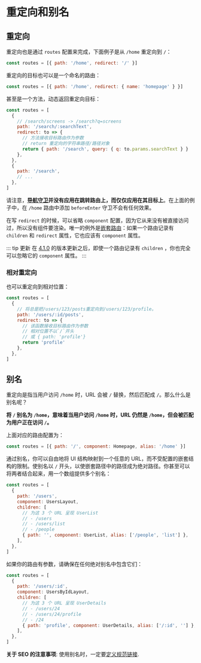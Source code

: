 # 重定向和别名

<VueSchoolLink
  href="https://vueschool.io/lessons/vue-router-4-redirect-and-alias"
  title="Learn how to use redirect and alias"
/>

## 重定向

重定向也是通过 `routes` 配置来完成，下面例子是从 `/home` 重定向到 `/`：

```js
const routes = [{ path: '/home', redirect: '/' }]
```

重定向的目标也可以是一个命名的路由：

```js
const routes = [{ path: '/home', redirect: { name: 'homepage' } }]
```

甚至是一个方法，动态返回重定向目标：

```js
const routes = [
  {
    // /search/screens -> /search?q=screens
    path: '/search/:searchText',
    redirect: to => {
      // 方法接收目标路由作为参数
      // return 重定向的字符串路径/路径对象
      return { path: '/search', query: { q: to.params.searchText } }
    },
  },
  {
    path: '/search',
    // ...
  },
]
```

请注意，**[导航守卫](../advanced/navigation-guards.md)并没有应用在跳转路由上，而仅仅应用在其目标上**。在上面的例子中，在 `/home` 路由中添加 `beforeEnter` 守卫不会有任何效果。

在写 `redirect` 的时候，可以省略 `component` 配置，因为它从来没有被直接访问过，所以没有组件要渲染。唯一的例外是[嵌套路由](./nested-routes.md)：如果一个路由记录有 `children` 和 `redirect` 属性，它也应该有 `component` 属性。

::: tip 更新
在 [4.1.0](https://github.com/vuejs/router/releases/tag/v4.1.0) 的版本更新之后，即使一个路由记录有 `children` ，你也完全可以忽略它的 `component` 属性。
:::

### 相对重定向

也可以重定向到相对位置：

```js
const routes = [
  {
    // 将总是把/users/123/posts重定向到/users/123/profile。
    path: '/users/:id/posts',
    redirect: to => {
      // 该函数接收目标路由作为参数
      // 相对位置不以`/`开头
      // 或 { path: 'profile'}
      return 'profile'
    },
  },
]
```

## 别名

重定向是指当用户访问 `/home` 时，URL 会被 `/` 替换，然后匹配成 `/`。那么什么是别名呢？

**将 `/` 别名为 `/home`，意味着当用户访问 `/home` 时，URL 仍然是 `/home`，但会被匹配为用户正在访问 `/`。**

上面对应的路由配置为：

```js
const routes = [{ path: '/', component: Homepage, alias: '/home' }]
```

通过别名，你可以自由地将 UI 结构映射到一个任意的 URL，而不受配置的嵌套结构的限制。使别名以 `/` 开头，以使嵌套路径中的路径成为绝对路径。你甚至可以将两者结合起来，用一个数组提供多个别名：

```js
const routes = [
  {
    path: '/users',
    component: UsersLayout,
    children: [
      // 为这 3 个 URL 呈现 UserList
      // - /users
      // - /users/list
      // - /people
      { path: '', component: UserList, alias: ['/people', 'list'] },
    ],
  },
]
```

如果你的路由有参数，请确保在任何绝对别名中包含它们：

```js
const routes = [
  {
    path: '/users/:id',
    component: UsersByIdLayout,
    children: [
      // 为这 3 个 URL 呈现 UserDetails
      // - /users/24
      // - /users/24/profile
      // - /24
      { path: 'profile', component: UserDetails, alias: ['/:id', ''] },
    ],
  },
]
```

**关于 SEO 的注意事项**: 使用别名时，一定要[定义规范链接](https://support.google.com/webmasters/answer/139066?hl=en).

